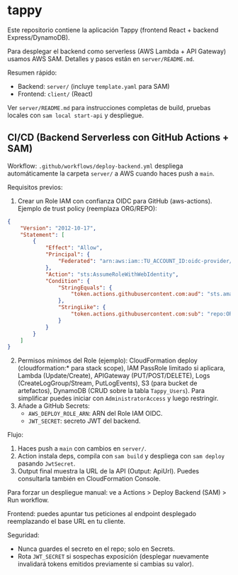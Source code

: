 # tappy

Este repositorio contiene la aplicación Tappy (frontend React + backend Express/DynamoDB).

Para desplegar el backend como serverless (AWS Lambda + API Gateway) usamos AWS SAM. Detalles y pasos están en `server/README.md`.

Resumen rápido:
- Backend: `server/` (incluye `template.yaml` para SAM)
- Frontend: `client/` (React)

Ver `server/README.md` para instrucciones completas de build, pruebas locales con `sam local start-api` y despliegue.

## CI/CD (Backend Serverless con GitHub Actions + SAM)

Workflow: `.github/workflows/deploy-backend.yml` despliega automáticamente la carpeta `server/` a AWS cuando haces push a `main`.

Requisitos previos:
1. Crear un Role IAM con confianza OIDC para GitHub (aws-actions). Ejemplo de trust policy (reemplaza ORG/REPO):
```json
{
	"Version": "2012-10-17",
	"Statement": [
		{
			"Effect": "Allow",
			"Principal": {
				"Federated": "arn:aws:iam::TU_ACCOUNT_ID:oidc-provider/token.actions.githubusercontent.com"
			},
			"Action": "sts:AssumeRoleWithWebIdentity",
			"Condition": {
				"StringEquals": {
					"token.actions.githubusercontent.com:aud": "sts.amazonaws.com"
				},
				"StringLike": {
					"token.actions.githubusercontent.com:sub": "repo:ORG/REPO:*"
				}
			}
		}
	]
}
```
2. Permisos mínimos del Role (ejemplo): CloudFormation deploy (cloudformation:* para stack scope), IAM PassRole limitado si aplicara, Lambda (Update/Create), APIGateway (PUT/POST/DELETE), Logs (CreateLogGroup/Stream, PutLogEvents), S3 (para bucket de artefactos), DynamoDB (CRUD sobre la tabla `Tappy_Users`). Para simplificar puedes iniciar con `AdministratorAccess` y luego restringir.
3. Añade a GitHub Secrets:
	 - `AWS_DEPLOY_ROLE_ARN`: ARN del Role IAM OIDC.
	 - `JWT_SECRET`: secreto JWT del backend.

Flujo:
1. Haces push a `main` con cambios en `server/`.
2. Action instala deps, compila con `sam build` y despliega con `sam deploy` pasando `JwtSecret`.
3. Output final muestra la URL de la API (Output: ApiUrl). Puedes consultarla también en CloudFormation Console.

Para forzar un despliegue manual: ve a Actions > Deploy Backend (SAM) > Run workflow.

Frontend: puedes apuntar tus peticiones al endpoint desplegado reemplazando el base URL en tu cliente.

Seguridad:
- Nunca guardes el secreto en el repo; solo en Secrets.
- Rota `JWT_SECRET` si sospechas exposición (desplegar nuevamente invalidará tokens emitidos previamente si cambias su valor).
